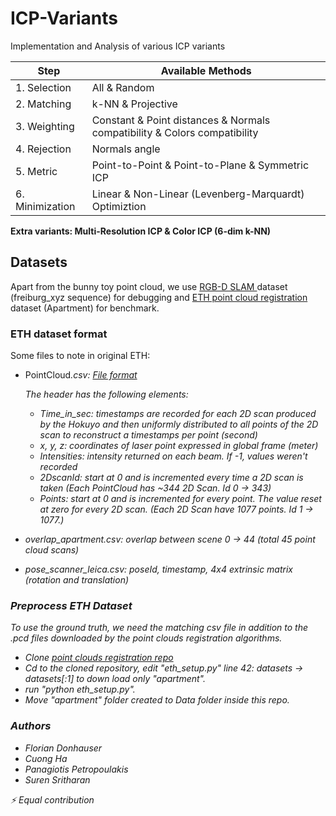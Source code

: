 # ICP-Variants
Implementation and Analysis of various ICP variants


| Step  | Available Methods          | 
| --------------  | ----------       | 
| 1. Selection    | All & Random       | 
| 2. Matching     | k-NN & Projective    |
| 3. Weighting    | Constant & Point distances & Normals compatibility & Colors compatibility |
| 4. Rejection    | Normals angle        |
| 5. Metric       | Point-to-Point & Point-to-Plane & Symmetric ICP |
| 6. Minimization | Linear & Non-Linear (Levenberg-Marquardt) Optimiztion |

<b>Extra variants: Multi-Resolution ICP & Color ICP (6-dim k-NN)</b>

## Datasets
Apart from the bunny toy point cloud, we use [RGB-D SLAM ](https://vision.in.tum.de/data/datasets/rgbd-dataset) dataset (freiburg_xyz sequence) for debugging and [ETH  point cloud registration](https://projects.asl.ethz.ch/datasets/doku.php?id=laserregistration:laserregistration) dataset (Apartment) for benchmark.

### ETH dataset format
Some files to note in original ETH:
- PointCloud<i>.csv: [File format](https://projects.asl.ethz.ch/datasets/doku.php?id=hardware:tiltinglaser#file_formats)

    The header has the following elements:

    - Time_in_sec: timestamps are recorded for each 2D scan produced by the Hokuyo and then uniformly distributed to all points of the 2D scan to reconstruct a timestamps per point (second)
    - x, y, z: coordinates of laser point expressed in global frame (meter)
    - Intensities: intensity returned on each beam. If -1, values weren't recorded
    - 2DscanId: start at 0 and is incremented every time a 2D scan is taken (Each PointCloud has ~344 2D Scan. Id 0 -> 343)
    - Points: start at 0 and is incremented for every point. The value reset at zero for every 2D scan. (Each 2D Scan have 1077 points. Id 1 -> 1077.)

- overlap_apartment.csv: overlap between scene 0 -> 44 (total 45 point cloud scans)
- pose_scanner_leica.csv: poseId, timestamp, 4x4 extrinsic matrix (rotation and translation)

### Preprocess ETH Dataset
To use the ground truth, we need the matching csv file in addition to the .pcd files downloaded by the point clouds registration algorithms.
- Clone [point clouds registration repo](https://github.com/iralabdisco/point_clouds_registration_benchmark)
- Cd to the cloned repository, edit "eth_setup.py" line 42: datasets -> datasets[:1] to down load only "apartment".
- run "python eth_setup.py".
- Move "apartment" folder created to Data folder inside this repo.


### Authors
* Florian Donhauser
* Cuong Ha
* Panagiotis Petropoulakis
* Suren Sritharan

:zap: <em>Equal contribution</em>

